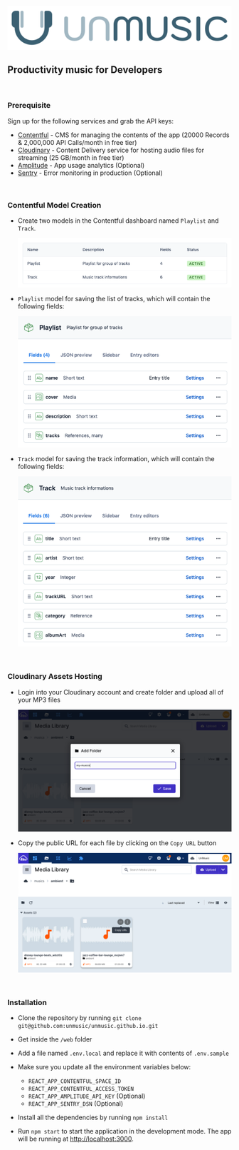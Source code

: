 ![UnMusic](web/src/assets/images/unmusic-logo.svg)

## Productivity music for Developers

<p>
&nbsp;
&nbsp;
</p>

### Prerequisite

Sign up for the following services and grab the API keys:

- [Contentful](https://www.contentful.com) - CMS for managing the contents of the app (20000 Records & 2,000,000 API Calls/month in free tier)
- [Cloudinary](https://cloudinary.com/invites/lpov9zyyucivvxsnalc5/ccvdwhixsfyxtjdy3kcs?t=default) - Content Delivery service for hosting audio files for streaming (25 GB/month in free tier)
- [Amplitude](https://www.amplitude.com) - App usage analytics (Optional)
- [Sentry](https://sentry.io) - Error monitoring in production (Optional)

<p>
&nbsp;
&nbsp;
</p>

### Contentful Model Creation

- Create two models in the Contentful dashboard named `Playlist` and `Track`.

  ![](documentation/unmusic-contentful-models.png)
  
- `Playlist` model for saving the list of tracks, which will contain the following fields:

  ![Playlist Model](documentation/umusic-playlist-model.png)
  
- `Track` model for saving the track information, which will contain the following fields:

  ![Track Model](documentation/unmusic-track-model.png)

<p>
&nbsp;
&nbsp;
</p>

### Cloudinary Assets Hosting

- Login into your Cloudinary account and create folder and upload all of your MP3 files

  ![Cloudinary Folder Creation](documentation/unmusic-cloudinary-folder.png)
  
- Copy the public URL for each file by clicking on the `Copy URL` button

  ![Cloudinary Copy Public URL](documentation/unmusic-copy-cloudinary-url.png)

<p>
&nbsp;
&nbsp;
</p>

### Installation

- Clone the repository by running `git clone git@github.com:unmusic/unmusic.github.io.git`
- Get inside the `/web` folder
- Add a file named `.env.local` and replace it with contents of `.env.sample`
- Make sure you update all the environment variables below:

  - `REACT_APP_CONTENTFUL_SPACE_ID`
  - `REACT_APP_CONTENTFUL_ACCESS_TOKEN`
  - `REACT_APP_AMPLITUDE_API_KEY` (Optional)
  - `REACT_APP_SENTRY_DSN` (Optional)

- Install all the dependencies by running `npm install`
- Run `npm start` to start the application in the development mode. The app will be running at [http://localhost:3000](http://localhost:3000).
